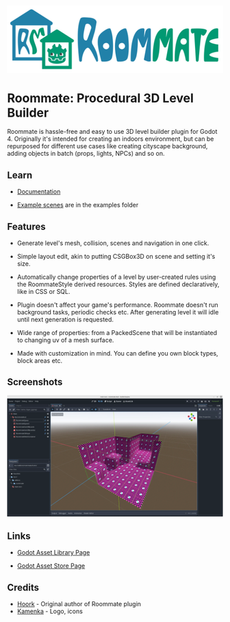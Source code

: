 ![Roommate Plugin Logo](./images/roommate_logo_full.png)

# Roommate: Procedural 3D Level Builder

Roommate is hassle-free and easy to use 3D level builder plugin for Godot 4. Originally it's intended for creating an indoors environment, but can be repurposed for different use cases like creating cityscape background, adding objects in batch (props, lights, NPCs) and so on.

## Learn

- [Documentation](https://hoork.github.io/roommate)

- [Example scenes](https://github.com/hoork/roommate/tree/master/examples) are in the examples folder

## Features

- Generate level's mesh, collision, scenes and navigation in one click.

- Simple layout edit, akin to putting CSGBox3D on scene and setting it's size.

- Automatically change properties of a level by user-created rules using the RoommateStyle derived resources. Styles are defined declaratively, like in CSS or SQL.

- Plugin doesn't affect your game's performance. Roommate doesn't run background tasks, periodic checks etc. After generating level it will idle until next generation is requested.

- Wide range of properties: from a PackedScene that will be instantiated to changing uv of a mesh surface.

- Made with customization in mind. You can define you own block types, block areas etc.

## Screenshots

![screen_1.png](./images/screenshots/screen_1.webp)

## Links

- [Godot Asset Library Page](https://godotengine.org/asset-library/asset/4131)

- [Godot Asset Store Page](https://store-beta.godotengine.org/asset/hoork/roommate/)

## Credits

- [Hoork](https://github.com/Hoork) - Original author of Roommate plugin
- [Kamenka](https://vk.com/club174676862) - Logo, icons
